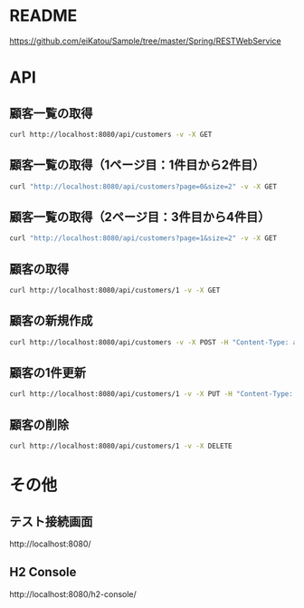 # README

https://github.com/eiKatou/Sample/tree/master/Spring/RESTWebService

# API

## 顧客一覧の取得
```bash
curl http://localhost:8080/api/customers -v -X GET
```

## 顧客一覧の取得（1ページ目：1件目から2件目）
```bash
curl "http://localhost:8080/api/customers?page=0&size=2" -v -X GET
```

## 顧客一覧の取得（2ページ目：3件目から4件目）
```bash
curl "http://localhost:8080/api/customers?page=1&size=2" -v -X GET
```


## 顧客の取得
```bash
curl http://localhost:8080/api/customers/1 -v -X GET
```

## 顧客の新規作成
```bash
curl http://localhost:8080/api/customers -v -X POST -H "Content-Type: application/json" -d "{\"firstName\":\"Tamako\",\"lastName\":\"Nobi\"}" 
```

## 顧客の1件更新
```bash
curl http://localhost:8080/api/customers/1 -v -X PUT -H "Content-Type: application/json" -d "{\"firstName\":\"Nobio\",\"lastName\":\"Nobi\"}" 
```

## 顧客の削除
```bash
curl http://localhost:8080/api/customers/1 -v -X DELETE 
```

# その他

## テスト接続画面
http://localhost:8080/

## H2 Console
http://localhost:8080/h2-console/